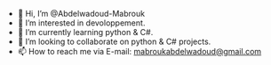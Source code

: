 - 👋 Hi, I’m @Abdelwadoud-Mabrouk
- 👀 I’m interested in devoloppement.
- 🌱 I’m currently learning python & C#.
- 💞️ I’m looking to collaborate on python & C# projects.
- 📫 How to reach me via E-mail: mabroukabdelwadoud@gmail.com

<!---
Abdelwadoud-Mabrouk/Abdelwadoud-Mabrouk is a ✨ special ✨ repository because its `README.md` (this file) appears on your GitHub profile.
You can click the Preview link to take a look at your changes.
--->
